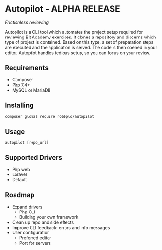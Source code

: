 # Autopilot - ALPHA RELEASE
_Frictionless reviewing_

Autopilot is a CLI tool which automates the project setup required for 
reviewing Bit Academy exercises. It clones a repository and discerns which 
type of project is contained. Based on this type, a set of preparation steps 
are executed and the application is served. The code is then opened in your 
editor. Autopilot handles tedious setup, so you can focus on your review.

## Requirements
- Composer
- Php 7.4+
- MySQL or MariaDB


## Installing
```
composer global require robbplo/autopilot
```

## Usage
```
autopilot [repo_url]
```

## Supported Drivers
- Php web
- Laravel
- Default

## Roadmap
- Expand drivers
  - Php CLI
  - Building your own framework
- Clean up repo and side effects
- Improve CLI feedback: errors and info messages
- User configuration
  - Preferred editor
  - Port for servers
